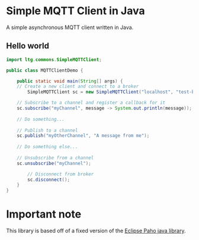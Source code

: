 # Simple MQTT Client in Java

A simple asynchronous MQTT client written in Java.  

## Hello world

```java
import ltg.commons.SimpleMQTTClient;

public class MQTTClientDemo {

	public static void main(String[] args) {
    // Create a new client and connect to a broker
		SimpleMQTTClient sc = new SimpleMQTTClient("localhost", "test-bot");

    // Subscribe to a channel and register a callback for it
    sc.subscribe("myChannel", message -> System.out.println(message));
    
    // Do something...
    
    // Publish to a channel
    sc.publish("myOtherChannel", "A message from me");
    
    // Do something else...
    
    // Unsubscribe from a channel
    sc.unsubscribe("myChannel");

		// Disconnect from broker
		sc.disconnect();
	}
}

```

# Important note
This library is based off of a fixed version of the [Eclipse Paho java library](http://www.eclipse.org/paho/clients/java/).

